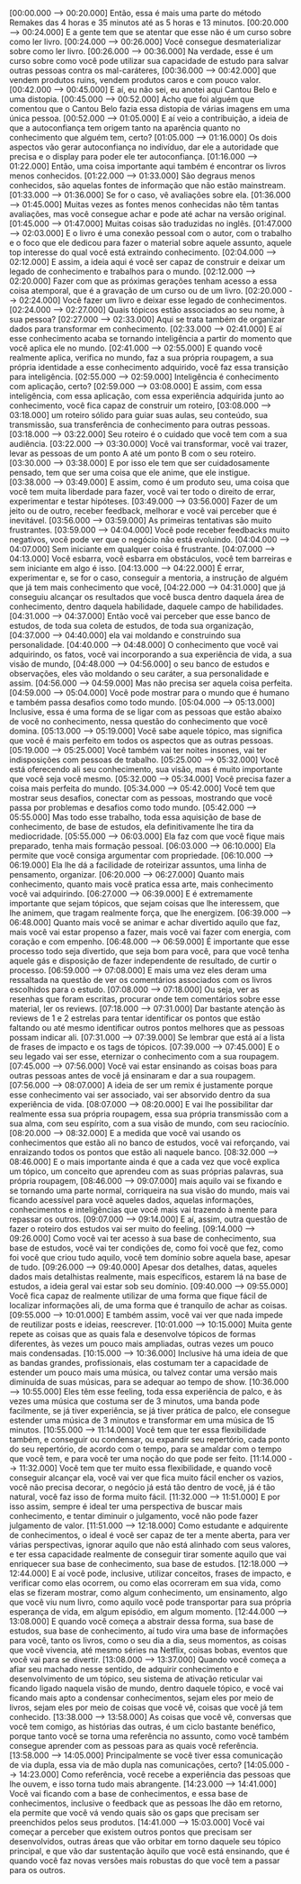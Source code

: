 [00:00.000 --> 00:20.000]  Então, essa é mais uma parte do método Remakes das 4 horas e 35 minutos até as 5 horas e 13 minutos.
[00:20.000 --> 00:24.000]  E a gente tem que se atentar que esse não é um curso sobre como ler livro.
[00:24.000 --> 00:26.000]  Você consegue desmaterializar sobre como ler livro.
[00:26.000 --> 00:36.000]  Na verdade, esse é um curso sobre como você pode utilizar sua capacidade de estudo para salvar outras pessoas contra os mal-caráteres,
[00:36.000 --> 00:42.000]  que vendem produtos ruins, vendem produtos caros e com pouco valor.
[00:42.000 --> 00:45.000]  E aí, eu não sei, eu anotei aqui Cantou Belo e uma distopia.
[00:45.000 --> 00:52.000]  Acho que foi alguém que comentou que o Cantou Belo fazia essa distopia de várias imagens em uma única pessoa.
[00:52.000 --> 01:05.000]  E aí veio a contribuição, a ideia de que a autoconfiança tem origem tanto na aparência quanto no conhecimento que alguém tem, certo?
[01:05.000 --> 01:16.000]  Os dois aspectos vão gerar autoconfiança no indivíduo, dar ele a autoridade que precisa e o display para poder ele ter autoconfiança.
[01:16.000 --> 01:22.000]  Então, uma coisa importante aqui também é encontrar os livros menos conhecidos.
[01:22.000 --> 01:33.000]  São degraus menos conhecidos, são aquelas fontes de informação que não estão mainstream.
[01:33.000 --> 01:36.000]  Se for o caso, vê avaliações sobre ela.
[01:36.000 --> 01:45.000]  Muitas vezes as fontes menos conhecidas não têm tantas avaliações, mas você consegue achar e pode até achar na versão original.
[01:45.000 --> 01:47.000]  Muitas coisas são traduzidas no inglês.
[01:47.000 --> 02:03.000]  E o livro é uma conexão pessoal com o autor, com o trabalho e o foco que ele dedicou para fazer o material sobre aquele assunto, aquele top interesse do qual você está extraindo conhecimento.
[02:04.000 --> 02:12.000]  E assim, a ideia aqui é você ser capaz de construir e deixar um legado de conhecimento e trabalhos para o mundo.
[02:12.000 --> 02:20.000]  Fazer com que as próximas gerações tenham acesso a essa coisa atemporal, que é a gravação de um curso ou de um livro.
[02:20.000 --> 02:24.000]  Você fazer um livro e deixar esse legado de conhecimentos.
[02:24.000 --> 02:27.000]  Quais tópicos estão associados ao seu nome, à sua pessoa?
[02:27.000 --> 02:33.000]  Aqui se trata também de organizar dados para transformar em conhecimento.
[02:33.000 --> 02:41.000]  E aí esse conhecimento acaba se tornando inteligência a partir do momento que você aplica ele no mundo.
[02:41.000 --> 02:55.000]  E quando você realmente aplica, verifica no mundo, faz a sua própria roupagem, a sua própria identidade a esse conhecimento adquirido, você faz essa transição para inteligência.
[02:55.000 --> 02:59.000]  Inteligência é conhecimento com aplicação, certo?
[02:59.000 --> 03:08.000]  E assim, com essa inteligência, com essa aplicação, com essa experiência adquirida junto ao conhecimento, você fica capaz de construir um roteiro,
[03:08.000 --> 03:18.000]  um roteiro sólido para guiar suas aulas, seu conteúdo, sua transmissão, sua transferência de conhecimento para outras pessoas.
[03:18.000 --> 03:22.000]  Seu roteiro é o cuidado que você tem com a sua audiência.
[03:22.000 --> 03:30.000]  Você vai transformar, você vai trazer, levar as pessoas de um ponto A até um ponto B com o seu roteiro.
[03:30.000 --> 03:38.000]  E por isso ele tem que ser cuidadosamente pensado, tem que ser uma coisa que ele anime, que ele instigue.
[03:38.000 --> 03:49.000]  E assim, como é um produto seu, uma coisa que você tem muita liberdade para fazer, você vai ter todo o direito de errar, experimentar e testar hipóteses.
[03:49.000 --> 03:56.000]  Fazer de um jeito ou de outro, receber feedback, melhorar e você vai perceber que é inevitável.
[03:56.000 --> 03:59.000]  As primeiras tentativas são muito frustrantes.
[03:59.000 --> 04:04.000]  Você pode receber feedbacks muito negativos, você pode ver que o negócio não está evoluindo.
[04:04.000 --> 04:07.000]  Sem iniciante em qualquer coisa é frustrante.
[04:07.000 --> 04:13.000]  Você esbarra, você esbarra em obstáculos, você tem barreiras e sem iniciante em algo é isso.
[04:13.000 --> 04:22.000]  É errar, experimentar e, se for o caso, conseguir a mentoria, a instrução de alguém que já tem mais conhecimento que você,
[04:22.000 --> 04:31.000]  que já conseguiu alcançar os resultados que você busca dentro daquela área de conhecimento, dentro daquela habilidade, daquele campo de habilidades.
[04:31.000 --> 04:37.000]  Então você vai perceber que esse banco de estudos, de toda sua coleta de estudos, de toda sua organização,
[04:37.000 --> 04:40.000]  ela vai moldando e construindo sua personalidade.
[04:40.000 --> 04:48.000]  O conhecimento que você vai adquirindo, os fatos, você vai incorporando a sua experiência de vida, a sua visão de mundo,
[04:48.000 --> 04:56.000]  o seu banco de estudos e observações, eles vão moldando o seu caráter, a sua personalidade e assim.
[04:56.000 --> 04:59.000]  Mas não precisa ser aquela coisa perfeita.
[04:59.000 --> 05:04.000]  Você pode mostrar para o mundo que é humano e também passa desafios como todo mundo.
[05:04.000 --> 05:13.000]  Inclusive, essa é uma forma de se ligar com as pessoas que estão abaixo de você no conhecimento, nessa questão do conhecimento que você domina.
[05:13.000 --> 05:19.000]  Você sabe aquele tópico, mas significa que você é mais perfeito em todos os aspectos que as outras pessoas.
[05:19.000 --> 05:25.000]  Você também vai ter noites insones, vai ter indisposições com pessoas de trabalho.
[05:25.000 --> 05:32.000]  Você está oferecendo ali seu conhecimento, sua visão, mas é muito importante que você seja você mesmo.
[05:32.000 --> 05:34.000]  Você precisa fazer a coisa mais perfeita do mundo.
[05:34.000 --> 05:42.000]  Você tem que mostrar seus desafios, conectar com as pessoas, mostrando que você passa por problemas e desafios como todo mundo.
[05:42.000 --> 05:55.000]  Mas todo esse trabalho, toda essa aquisição de base de conhecimento, de base de estudos, ela definitivamente lhe tira da mediocridade.
[05:55.000 --> 06:03.000]  Ela faz com que você fique mais preparado, tenha mais formação pessoal.
[06:03.000 --> 06:10.000]  Ela permite que você consiga argumentar com propriedade.
[06:10.000 --> 06:19.000]  Ela lhe dá a facilidade de roteirizar assuntos, uma linha de pensamento, organizar.
[06:20.000 --> 06:27.000]  Quanto mais conhecimento, quanto mais você pratica essa arte, mais conhecimento você vai adquirindo.
[06:27.000 --> 06:39.000]  E é extremamente importante que sejam tópicos, que sejam coisas que lhe interessem, que lhe animem, que tragam realmente força, que lhe energizem.
[06:39.000 --> 06:48.000]  Quanto mais você se animar e achar divertido aquilo que faz, mais você vai estar propenso a fazer, mais você vai fazer com energia, com coração e com empenho.
[06:48.000 --> 06:59.000]  É importante que esse processo todo seja divertido, que seja bom para você, para que você tenha aquele gás e disposição de fazer independente de resultado, de curtir o processo.
[06:59.000 --> 07:08.000]  E mais uma vez eles deram uma ressaltada na questão de ver os comentários associados com os livros escolhidos para o estudo.
[07:08.000 --> 07:18.000]  Ou seja, ver as resenhas que foram escritas, procurar onde tem comentários sobre esse material, ler os reviews.
[07:18.000 --> 07:31.000]  Dar bastante atenção às reviews de 1 e 2 estrelas para tentar identificar os pontos que estão faltando ou até mesmo identificar outros pontos melhores que as pessoas possam indicar ali.
[07:31.000 --> 07:39.000]  Se lembrar que está aí a lista de frases de impacto e os tags de tópicos.
[07:39.000 --> 07:45.000]  E o seu legado vai ser esse, eternizar o conhecimento com a sua roupagem.
[07:45.000 --> 07:56.000]  Você vai estar ensinando as coisas boas para outras pessoas antes de você já ensinaram e dar a sua roupagem.
[07:56.000 --> 08:07.000]  A ideia de ser um remix é justamente porque esse conhecimento vai ser associado, vai ser absorvido dentro da sua experiência de vida.
[08:07.000 --> 08:20.000]  E vai lhe possibilitar dar realmente essa sua própria roupagem, essa sua própria transmissão com a sua alma, com seu espírito, com a sua visão de mundo, com seu raciocínio.
[08:20.000 --> 08:32.000]  E a medida que você vai usando os conhecimentos que estão ali no banco de estudos, você vai reforçando, vai enraizando todos os pontos que estão ali naquele banco.
[08:32.000 --> 08:46.000]  E o mais importante ainda é que a cada vez que você explica um tópico, um conceito que aprendeu com as suas próprias palavras, sua própria roupagem,
[08:46.000 --> 09:07.000]  mais aquilo vai se fixando e se tornando uma parte normal, corriqueira na sua visão do mundo, mais vai ficando acessível para você aqueles dados, aquelas informações, conhecimentos e inteligências que você mais vai trazendo à mente para repassar os outros.
[09:07.000 --> 09:14.000]  E aí, assim, outra questão de fazer o roteiro dos estudos vai ser muito do feeling.
[09:14.000 --> 09:26.000]  Como você vai ter acesso à sua base de conhecimento, sua base de estudos, você vai ter condições de, como foi você que fez, como foi você que criou tudo aquilo, você tem domínio sobre aquela base, apesar de tudo.
[09:26.000 --> 09:40.000]  Apesar dos detalhes, datas, aqueles dados mais detalhistas realmente, mais específicos, estarem lá na base de estudos, a ideia geral vai estar sob seu domínio.
[09:40.000 --> 09:55.000]  Você fica capaz de realmente utilizar de uma forma que fique fácil de localizar informações ali, de uma forma que é tranquilo de achar as coisas.
[09:55.000 --> 10:01.000]  E também assim, você vai ver que nada impede de reutilizar posts e ideias, reescrever.
[10:01.000 --> 10:15.000]  Muita gente repete as coisas que as quais fala e desenvolve tópicos de formas diferentes, às vezes um pouco mais ampliadas, outras vezes um pouco mais condensadas.
[10:15.000 --> 10:36.000]  Inclusive há uma ideia de que as bandas grandes, profissionais, elas costumam ter a capacidade de estender um pouco mais uma música, ou talvez contar uma versão mais diminuída de suas músicas, para se adequar ao tempo de show.
[10:36.000 --> 10:55.000]  Eles têm esse feeling, toda essa experiência de palco, e às vezes uma música que costuma ser de 3 minutos, uma banda pode facilmente, se já tiver experiência, se já tiver prática de palco, ele consegue estender uma música de 3 minutos e transformar em uma música de 15 minutos.
[10:55.000 --> 11:14.000]  Você tem que ter essa flexibilidade também, e conseguir ou condensar, ou expandir seu repertório, cada ponto do seu repertório, de acordo com o tempo, para se amaldar com o tempo que você tem, e para você ter uma noção do que pode ser feito.
[11:14.000 --> 11:32.000]  Você tem que ter muito essa flexibilidade, e quando você conseguir alcançar ela, você vai ver que fica muito fácil encher os vazios, você não precisa decorar, o negócio já está tão dentro de você, já é tão natural, você faz isso de forma muito fácil.
[11:32.000 --> 11:51.000]  E por isso assim, sempre é ideal ter uma perspectiva de buscar mais conhecimento, e tentar diminuir o julgamento, você não pode fazer julgamento de valor.
[11:51.000 --> 12:18.000]  Como estudante e adquirente de conhecimentos, o ideal é você ser capaz de ter a mente aberta, para ver várias perspectivas, ignorar aquilo que não está alinhado com seus valores, e ter essa capacidade realmente de conseguir tirar somente aquilo que vai enriquecer sua base de conhecimento, sua base de estudos.
[12:18.000 --> 12:44.000]  E aí você pode, inclusive, utilizar conceitos, frases de impacto, e verificar como elas ocorrem, ou como elas ocorreram em sua vida, como elas se fizeram mostrar, como algum conhecimento, um ensinamento, algo que você viu num livro, como aquilo você pode transportar para sua própria esperança de vida, em algum episódio, em algum momento.
[12:44.000 --> 13:08.000]  E quando você começa a abstrair dessa forma, sua base de estudos, sua base de conhecimento, aí tudo vira uma base de informações para você, tanto os livros, como o seu dia a dia, seus momentos, as coisas que você vivencia, até mesmo séries na Netflix, coisas bobas, eventos que você vai para se divertir.
[13:08.000 --> 13:37.000]  Quando você começa a afiar seu machado nesse sentido, de adquirir conhecimento e desenvolvimento de um tópico, seu sistema de ativação reticular vai ficando ligado naquela visão de mundo, dentro daquele tópico, e você vai ficando mais apto a condensar conhecimentos, sejam eles por meio de livros, sejam eles por meio de coisas que você vê, coisas que você já tem conhecido.
[13:38.000 --> 13:58.000]  As coisas que você vê, conversas que você tem comigo, as histórias das outras, é um ciclo bastante benéfico, porque tanto você se torna uma referência no assunto, como você também consegue aprender com as pessoas para as quais você referência.
[13:58.000 --> 14:05.000]  Principalmente se você tiver essa comunicação de via dupla, essa via de mão dupla nas comunicações, certo?
[14:05.000 --> 14:23.000]  Como referência, você recebe a experiência das pessoas que lhe ouvem, e isso torna tudo mais abrangente.
[14:23.000 --> 14:41.000]  Você vai ficando com a base de conhecimentos, e essa base de conhecimentos, inclusive o feedback que as pessoas lhe dão em retorno, ela permite que você vá vendo quais são os gaps que precisam ser preenchidos pelos seus produtos.
[14:41.000 --> 15:03.000]  Você vai começar a perceber que existem outros pontos que precisam ser desenvolvidos, outras áreas que vão orbitar em torno daquele seu tópico principal, e que vão dar sustentação àquilo que você está ensinando, que é quando você faz novas versões mais robustas do que você tem a passar para os outros.